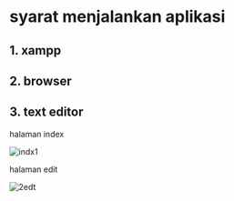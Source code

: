 # syarat menjalankan aplikasi
## 1. xampp
## 2. browser
## 3. text editor

halaman index

![indx1](https://user-images.githubusercontent.com/52842458/61995805-5995bd00-b0b7-11e9-9006-5980fe5a08c9.png)


halaman edit

![2edt](https://user-images.githubusercontent.com/52842458/61995683-ce67f780-b0b5-11e9-99b0-464c4943c1d5.png)


